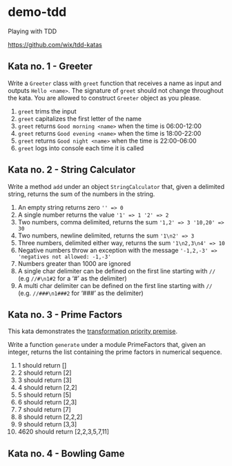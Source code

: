# demo-tdd

Playing with TDD

https://github.com/wix/tdd-katas

## Kata no. 1 - Greeter

Write a `Greeter` class with `greet` function that receives a name as input and outputs `Hello <name>`. The signature of `greet` should not change throughout the kata. You are allowed to construct `Greeter` object as you please.

1. `greet` trims the input
2. `greet` capitalizes the first letter of the name
3. `greet` returns `Good morning <name>` when the time is 06:00-12:00
4. `greet` returns `Good evening <name>` when the time is 18:00-22:00
5. `greet` returns `Good night <name>` when the time is 22:00-06:00
6. `greet` logs into console each time it is called

## Kata no. 2 - String Calculator

Write a method `add` under an object `StringCalculator` that, given a delimited string, returns the sum of the numbers in the string.

1. An empty string returns zero `'' => 0`
2. A single number returns the value `'1' => 1 '2' => 2`
3. Two numbers, comma delimited, returns the sum `'1,2' => 3 '10,20' => 30`
4. Two numbers, newline delimited, returns the sum `'1\n2' => 3`
5. Three numbers, delimited either way, returns the sum `'1\n2,3\n4' => 10`
6. Negative numbers throw an exception with the message `'-1,2,-3' => 'negatives not allowed: -1,-3'`
7. Numbers greater than 1000 are ignored
8. A single char delimiter can be defined on the first line starting with `//` (e.g `//#\n1#2` for a ‘#’ as the delimiter)
9. A multi char delimiter can be defined on the first line starting with `//` (e.g. `//###\n1###2` for ‘###’ as the delimiter)

## Kata no. 3 - Prime Factors

This kata demonstrates the [transformation priority premise](https://en.wikipedia.org/wiki/Transformation_Priority_Premise).

Write a function `generate` under a module PrimeFactors that, given an integer, returns the list containing the prime factors in numerical sequence.

1. 1 should return []
2. 2 should return [2]
3. 3 should return [3]
4. 4 should return [2,2]
5. 5 should return [5]
6. 6 should return [2,3]
7. 7 should return [7]
8. 8 should return [2,2,2]
9. 9 should return [3,3]
10. 4620 should return [2,2,3,5,7,11]

## Kata no. 4 - Bowling Game